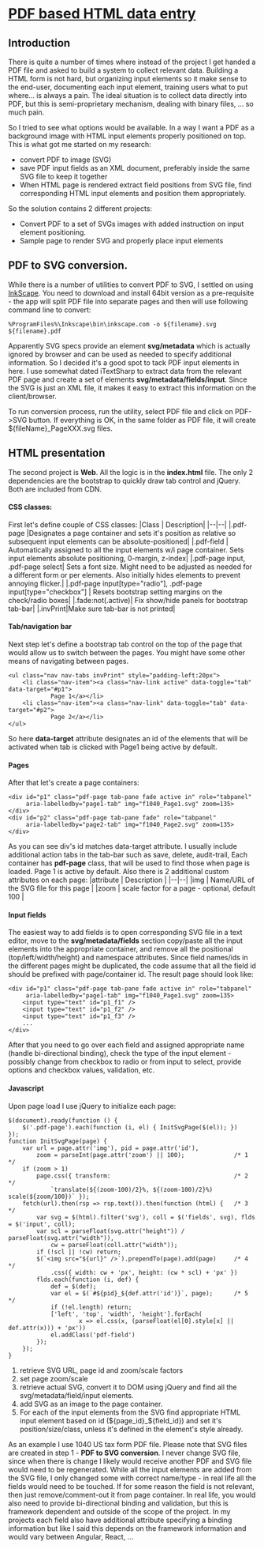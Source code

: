 

# [PDF based HTML data entry](https://github.com/gstolarov/pdf-form)

## Introduction
There is quite a number of times where instead of the project I get handed a PDF file and asked to build a system to collect relevant data. Building a HTML form is not hard, but organizing input elements so it make sense to the end-user, documenting each input element, training users what to put where... is always a pain. The ideal situation is to collect data directly into PDF, but this is semi-proprietary mechanism, dealing with binary files, ... so much pain.

So I tried to see what options would be available. In a way I want a PDF as a background image with HTML input elements properly positioned on top. This is what got me started on my research:
 - convert PDF to image (SVG) 
 - save PDF input fields as an XML document, preferably inside the same SVG file to keep it together
 - When HTML page is rendered extract field positions from SVG file, find corresponding HTML input elements and position them appropriately.

 So the solution contains 2 different projects:
 - Convert PDF to a set of SVGs images with added instruction on input element positioning. 
 - Sample page to render SVG and properly place input elements

## PDF to SVG conversion.
While there is a number of utilities to convert PDF to SVG, I settled on using [InkScape](https://inkscape.org/). You need to download and install 64bit version as a pre-requisite - the app will split PDF file into separate pages and then will use following command line to convert:

    %ProgramFiles%\Inkscape\bin\inkscape.com -o ${filename}.svg ${filename}.pdf

Apparently SVG specs provide an element **svg/metadata** which is actually ignored by browser and can be used as needed to specify additional information. So I decided it's a good spot to tack PDF input elements in here. I use somewhat dated iTextSharp to extract data from the relevant PDF page and create a set of elements **svg/metadata/fields/input**. Since the SVG is just an XML file, it makes it easy to extract this information on the client/browser.

To run conversion process, run the utility, select PDF file and click on PDF->SVG button. If everything is OK, in the same folder as PDF file, it will create ${fileName}_PageXXX.svg files.

## HTML presentation
The second project is **Web**. All the logic is in the **index.html** file. The only 2 dependencies are the bootstrap to quickly draw tab control and jQuery. Both are included from CDN. 

#### CSS classes:
First let's define couple of CSS classes:
|Class | Description|
|--|--|
|.pdf-page |Designates a page container and sets it's position as relative so subsequent input elements can be absolute-positioned|
|.pdf-field | Automatically assigned to all the input elements w/i page container. Sets input elements absolute positioning, 0-margin, z-index|
|.pdf-page input, .pdf-page select| Sets a font size. Might need to be adjusted as needed for a different form or per elements. Also initially hides elements to prevent annoying flicker.|
|.pdf-page input[type="radio"], .pdf-page input[type="checkbox"] | Resets bootstrap setting margins on the check/radio boxes|
|.fade:not(.active)| Fix show/hide panels for bootstrap tab-bar|
|.invPrint|Make sure tab-bar is not printed|

#### Tab/navigation bar
Next step let's define a bootstrap tab control on the top of the page that would allow us to switch between the pages. You might have some other means of navigating between pages.

	<ul class="nav nav-tabs invPrint" style="padding-left:20px">
		<li class="nav-item"><a class="nav-link active" data-toggle="tab" data-target="#p1">
				Page 1</a></li>
		<li class="nav-item"><a class="nav-link" data-toggle="tab" data-target="#p2">
				Page 2</a></li>
	</ul>

So here **data-target** attribute designates an id of the elements that will be activated when tab is clicked with Page1 being active by default.

#### Pages
After that let's create a page containers:

    <div id="p1" class="pdf-page tab-pane fade active in" role="tabpanel"
		 aria-labelledby="page1-tab" img="f1040_Page1.svg" zoom=135>
	</div>
	<div id="p2" class="pdf-page tab-pane fade" role="tabpanel"
		 aria-labelledby="page2-tab" img="f1040_Page2.svg" zoom=135>
	</div>
	
As you can see div's id matches data-target attribute. I usually include additional action tabs in  the tab-bar such as save, delete, audit-trail, Each container has **pdf-page** class, that will be used to find those when page is loaded. Page 1 is active by default. Also there is 2 additional custom attributes on each page:
|attribute | Description  |
|--|--|
|img | Name/URL of the SVG file for this page |
|zoom | scale factor for a page - optional, default 100 |

#### Input fields
The easiest way to add fields is to open corresponding SVG file in a text editor, move to the **svg/metadata/fields** section copy/paste all the input elements into the appropriate container, and remove all the positional (top/left/width/height) and namespace attributes. Since field names/ids in the different pages might be duplicated, the code assume that all the field id should be prefixed with page/container id. The result page should look like:

    <div id="p1" class="pdf-page tab-pane fade active in" role="tabpanel"
		 aria-labelledby="page1-tab" img="f1040_Page1.svg" zoom=135>
		<input type="text" id="p1_f1" />
		<input type="text" id="p1_f2" />
		<input type="text" id="p1_f3" />
		...
	</div>
After that you need to go over each field and assigned appropriate name (handle bi-directional binding), check the type of the input element - possibly change from checkbox to radio or from input to select, provide options and checkbox values, validation, etc.

#### Javascript
Upon page load I use jQuery to initialize each page:

    $(document).ready(function () {
    	$('.pdf-page').each(function (i, el) { InitSvgPage($(el)); })
    });
    function InitSvgPage(page) {
    	var url = page.attr('img'), pid = page.attr('id'),
    		zoom = parseInt(page.attr('zoom') || 100);				/* 1 */
    	if (zoom > 1) 											
    		page.css({ transform: 									/* 2 */
	    		`translate(${(zoom-100)/2}%, ${(zoom-100)/2}%) scale(${zoom/100})` });
    	fetch(url).then(rsp => rsp.text()).then(function (html) {	/* 3 */
    		var svg = $(html).filter('svg'), coll = $('fields', svg), flds = $('input', coll);
    		var scl = parseFloat(svg.attr("height")) / parseFloat(svg.attr("width")),
    			cw = parseFloat(coll.attr("width"));
    		if (!scl || !cw) return;
    		$(`<img src="${url}" />`).prependTo(page).add(page)		/* 4 */
    			.css({ width: cw + 'px', height: (cw * scl) + 'px' })
    		flds.each(function (i, def) {
    			def = $(def);
    			var el = $(`#${pid}_${def.attr('id')}`, page);		/* 5 */
    			if (!el.length) return;
    			['left', 'top', 'width', 'height'].forEach(
		   				x => el.css(x, (parseFloat(el[0].style[x] || def.attr(x))) + 'px'))
    			el.addClass('pdf-field')
    		});
    	});
    }

1. retrieve SVG URL, page id and zoom/scale factors 
2. set page zoom/scale
3. retrieve actual SVG, convert it to DOM using jQuery and find all the svg/metadata/field/input elements.
4. add SVG as an image to the page container.
5. For each of the input elements from the SVG find appropriate HTML input element based on id (\${page_id}_\${field_id}) and set it's position/size/class, unless it's defined in the element's style already.


As an example I use 1040 US tax form PDF file. Please note that SVG files are created in step 1 - **PDF to SVG conversion**. I never change SVG file, since when there is change I likely would receive another PDF and SVG file would need to be regenerated. While all the input elements are added from the SVG file, I only changed some with correct name/type - in real life all the fields would need to be touched. If for some reason the field is not relevant, then just remove/comment-out it from page container.
In real life, you would also need to provide bi-directional binding and validation, but this is framework dependent and outside of the scope of the project. In my projects each field also have additional attribute specifying a binding information but like I said this depends on the framework information and would vary between Angular, React, ...

